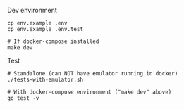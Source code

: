 Dev environment

    cp env.example .env
    cp env.example .env.test

    # If docker-compose installed
    make dev

Test

    # Standalone (can NOT have emulator running in docker)
    ./tests-with-emulator.sh

    # With docker-compose environment ("make dev" above)
    go test -v
